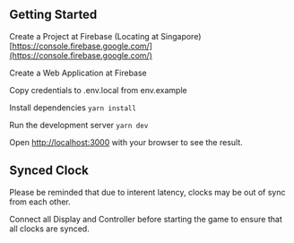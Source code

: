 ## Getting Started

Create a Project at Firebase (Locating at Singapore)
[https://console.firebase.google.com/](https://console.firebase.google.com/)

Create a Web Application at Firebase

Copy credentials to .env.local from env.example

Install dependencies
`yarn install`

Run the development server
`yarn dev`

Open [http://localhost:3000](http://localhost:3000) with your browser to see the result.


## Synced Clock

Please be reminded that due to interent latency, clocks may be out of sync from each other.

Connect all Display and Controller before starting the game to ensure that all clocks are synced.

